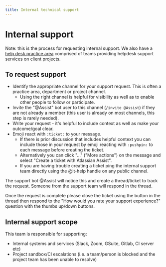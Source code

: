 ```yaml
---
title: Internal technical support
---
```


# Internal support

Note: this is the process for requesting internal support. We also have a [help desk practice area](../../practice-areas/help-desk/helpdesk.md) comprised of teams providing helpdesk support services on client projects.

## To request support

-   Identify the appropriate channel for your support request. This is often a practice area, department or project channel.
    -   Using the right channel is helpful for visibility as well as to enable other people to follow or participate.
-   Invite the "@Assist" bot user to this channel (`/invite @Assist`) if they are not already a member (this user is already on most channels, this step is rarely needed).
-   Write your request - it's helpful to include context as well as make your outcome/goal clear.
-   Emoji react with `:ticket:` to your message.
    -   If there is prior discussion that includes helpful context you can include those in your request by emoji reacting with `:pushpin:` to each message before creating the ticket.
    -   Alternatively you can click "..." ("More actions") on the message and select "Create a ticket with Atlassian Assist".
    -   If you are having trouble creating a ticket ping the internal support team directly using the @it-help handle on any public channel.

The support bot @Assist will notice this and create a thread/ticket to track the request. Someone from the support team will respond in the thread.

Once the request is complete please close the ticket using the button in the thread then respond to the "How would you rate your support experience?" question with the thumbs up/down buttons.

## Internal support scope

This team is responsible for supporting:

-   Internal systems and services (Slack, Zoom, GSuite, Gitlab, CI server etc)
-   Project sandbox/CI escalations (i.e. a team/person is blocked and the project team has been unable to resolve)
